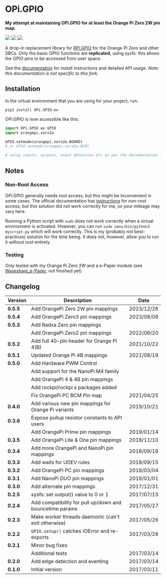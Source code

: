 # OPi.GPIO

**My attempt at maintaining OPi.GPIO for at least the Orange Pi Zero 2W pin map.**

![](https://img.shields.io/pypi/pyversions/OPi.GPIO-ex.svg)
![](https://img.shields.io/pypi/v/OPi.GPIO-ex.svg)
![](https://img.shields.io/maintenance/yes/2024.svg)

A drop-in replacement library for [RPi.GPIO](https://sourceforge.net/projects/raspberry-gpio-python) for the Orange Pi Zero and other SBCs.
Only the basic GPIO functions are **replicated**, using sysfs: this allows the GPIO pins to be accessed from user space.

See the [documentation](https://opi-gpio.readthedocs.io) for install instructions and detailed API usage.
*Note: this documentation is not specific to this fork.*

## Installation

In the virtual environment that you are using for your project, run:

`pip3 install OPi.GPIO-ex`

OPi.GPIO is now accessible like this:
```python
import OPi.GPIO as GPIO
import orangepi.zero2w

GPIO.setmode(orangepi.zero2w.BOARD)
# or GPIO.setmode(orangepi.zero2w.BCM)

# setup inputs, outputs, event detection etc as per the documentation linked above
```

## Notes

### Non-Root Access

OPi.GPIO generally needs root access, but this might be inconvenient in some cases. The official documentation has
[instructions](https://opi-gpio.readthedocs.io/en/latest/install.html#non-root-access) for non-root access, but this
solution did not work correctly for me, so your mileage may vary here.

Running a Python script with `sudo` does not work correctly when a virtual environment is activated. However,
you can run `sudo venv/bin/python3 myscript.py` which will work correctly. This is my (probably not best-practices)
solution for the time being. It does not, however, allow you to run it without root entirely.

### Testing

Only tested with my Orange Pi Zero 2W and a e-Paper module (see [Waveshare_e-Paper](https://github.com/zetaloop/Waveshare_e-Paper), not finished yet)

## Changelog

| Version   | Description                                              | Date       |
| --------- | -------------------------------------------------------- | ---------- |
| **0.5.5** | Add OrangePi Zero 2W pin mappings                        | 2023/12/26 |
| **0.5.4** | Add OrangePi Zero3 pin mappings                          | 2023/08/06 |
| **0.5.3** | Add Radxa Zero pin mappings                              |            |
|           | Add OrangePi Zero2 pin mappings                          | 2022/06/20 |
| **0.5.2** | Add full 40-pin header for Orange Pi 4(B)                | 2021/10/22 |
| **0.5.1** | Updated Orange Pi 4B mappings                            | 2021/08/19 |
| **0.5.0** | Add Hardware PWM Control                                 |            |
|           | Add support for the NanoPi M4 family                     |            |
|           | Add OrangePi 4 & 4B pin mappings                         |            |
|           | Add rockpi/rockpi s packages added                       |            |
|           | Fix OrangePi PC BCM Pin map                              | 2021/04/25 |
| **0.4.0** | Add various new pin mappings for Orange Pi variants      | 2019/10/21 |
| **0.3.6** | Expose pullup resistor constants to API users            |            |
|           | Add OrangePi Prime pin mappings                          | 2019/01/14 |
| **0.3.5** | Add OrangePi Lite & One pin mappings                     | 2018/11/10 |
| **0.3.4** | Add more OrangePi and NanoPi pin mappings                | 2018/09/16 |
| **0.3.3** | Add waits for UDEV rules                                 | 2018/09/15 |
| **0.3.2** | Add OrangePi PC pin mappings                             | 2018/03/04 |
| **0.3.1** | Add NanoPi DUO pin mappings                              | 2018/01/01 |
| **0.3.0** | Add alternate pin mappings                               | 2017/12/31 |
| **0.2.5** | sysfs: set output() value to 0 or 1                      | 2017/07/15 |
| **0.2.4** | Add compatibility for pull up/down and bouncetime params | 2017/05/27 |
| **0.2.3** | Make worker threads daemonic (can't exit otherwise)      | 2017/05/26 |
| **0.2.2** | ``GPIO.setup()`` catches IOError and re-exports          | 2017/03/28 |
| **0.2.1** | Minor bug fixes                                          |            |
|           | Additional tests                                         | 2017/03/14 |
| **0.2.0** | Add edge detection and eventing                          | 2017/03/14 |
| **0.1.0** | Initial version                                          | 2017/03/11 |
